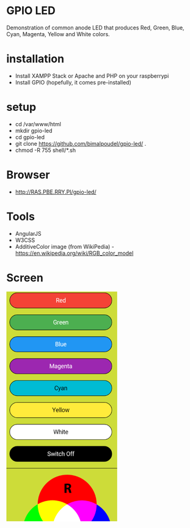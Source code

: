 # GPIO LED
Demonstration of common anode LED that produces Red, Green, Blue, Cyan, Magenta, Yellow and White colors.

# installation
 - Install XAMPP Stack or Apache and PHP on your raspberrypi
 - Install GPIO (hopefully, it comes pre-installed)

# setup
 - cd /var/www/html
 - mkdir gpio-led
 - cd gpio-led
 - git clone https://github.com/bimalpoudel/gpio-led/ .
 - chmod -R 755 shell/*.sh

# Browser
 - http://RAS.PBE.RRY.PI/gpio-led/

# Tools
 - AngularJS
 - W3CSS
 - AdditiveColor image (from WikiPedia) - https://en.wikipedia.org/wiki/RGB_color_model

# Screen
 ![Screen shot](/screen.png)
